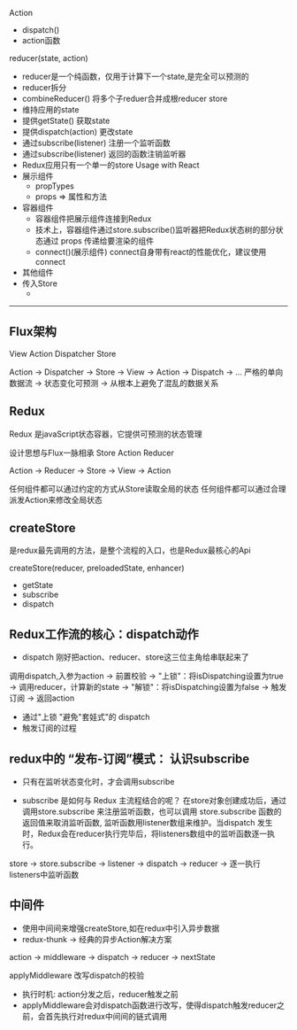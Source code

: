 Action
  - dispatch()
  - action函数

reducer(state, action)
  - reducer是一个纯函数，仅用于计算下一个state,是完全可以预测的
  - reducer拆分
  - combineReducer() 将多个子reduer合并成根reducer
store
  - 维持应用的state
  - 提供getState() 获取state
  - 提供dispatch(action) 更改state
  - 通过subscribe(listener) 注册一个监听函数
  - 通过subscribe(listener) 返回的函数注销监听器
  - Redux应用只有一个单一的store
Usage with React
  - 展示组件
    - propTypes
    - props => 属性和方法
  - 容器组件
    - 容器组件把展示组件连接到Redux
    - 技术上，容器组件通过store.subscribe()监听器把Redux状态树的部分状态通过 props 传递给要渲染的组件
    - connect()(展示组件)  connect自身带有react的性能优化，建议使用connect
  - 其他组件
  - 传入Store
    - <Provider store={store}></Provider>

-----

## Flux架构
View
Action
Dispatcher
Store

Action -> Dispatcher -> Store -> View -> Action -> Dispatch -> ...
严格的单向数据流  -> 状态变化可预测 -> 从根本上避免了混乱的数据关系

## Redux
Redux 是javaScript状态容器，它提供可预测的状态管理


设计思想与Flux一脉相承
Store
Action
Reducer 

Action -> Reducer -> Store -> View -> Action

任何组件都可以通过约定的方式从Store读取全局的状态
任何组件都可以通过合理派发Action来修改全局状态

## createStore
是redux最先调用的方法，是整个流程的入口，也是Redux最核心的Api

createStore(reducer, preloadedState, enhancer)

- getState
- subscribe
- dispatch

## Redux工作流的核心：dispatch动作

- dispatch 刚好把action、reducer、store这三位主角给串联起来了

调用dispatch,入参为action -> 前置校验 -> "上锁"：将isDispatching设置为true -> 调用reducer，计算新的state -> "解锁"：将isDispatching设置为false -> 触发订阅 -> 返回action


- 通过"上锁 "避免"套娃式"的 dispatch
- 触发订阅的过程

## redux中的 “发布-订阅”模式： 认识subscribe
- 只有在监听状态变化时，才会调用subscribe

- subscribe 是如何与 Redux 主流程结合的呢？
在store对象创建成功后，通过调用store.subscribe 来注册监听函数，也可以调用 store.subscribe 函数的返回值来取消监听函数, 监听函数用listener数组来维护。当dispatch 发生时，Redux会在reducer执行完毕后，将listeners数组中的监听函数逐一执行。

store -> store.subscribe -> listener -> dispatch -> reducer -> 逐一执行listeners中监听函数

## 中间件
- 使用中间间来增强createStore,如在redux中引入异步数据
- redux-thunk -> 经典的异步Action解决方案

action -> middleware -> dispatch -> reducer -> nextState

applyMiddleware 改写dispatch的校验

- 执行时机: action分发之后，reducer触发之前
- applyMiddleware会对dispatch函数进行改写，使得dispatch触发reducer之前，会首先执行对redux中间间的链式调用



